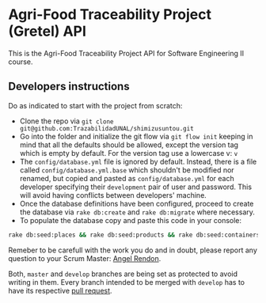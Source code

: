 # Agri-Food Traceability Project (Gretel) API

This is the Agri-Food Traceability Project API for Software Engineering II course.

## Developers instructions

Do as indicated to start with the project from scratch:

* Clone the repo via `git clone git@github.com:TrazabilidadUNAL/shimizusuntou.git`
* Go into the folder and initialize the git flow via `git flow init` keeping in mind that all the defaults should be allowed, except the version tag which is empty by default. For the version tag use a lowercase v: `v`
* The `config/database.yml` file is ignored by default. Instead, there is a file called `config/database.yml.base` which shouldn't be modified nor renamed, but copied and pasted as `config/database.yml` for each developer specifying their `development` pair of user and password. This will avoid having conflicts between developers' machine.
* Once the database definitions have been configured, proceed to create the database via `rake db:create` and `rake db:migrate` where necessary.
* To populate the database copy and paste this code in your console:
```Bash
rake db:seed:places && rake db:seed:products && rake db:seed:containers && rake db:seed:producers && rake db:seed:warehouses && rake db:seed:routes && rake db:seed:crops
```

Remeber to be carefull with the work you do and in doubt, please report any question to your Scrum Master: [Angel Rendon](mailto:amrendonsa@unal.edu.co).

Both, `master` and `develop` branches are being set as protected to avoid writing in them. Every branch intended to be merged with `develop` has to have its respective [pull request](https://help.github.com/articles/about-pull-requests/).